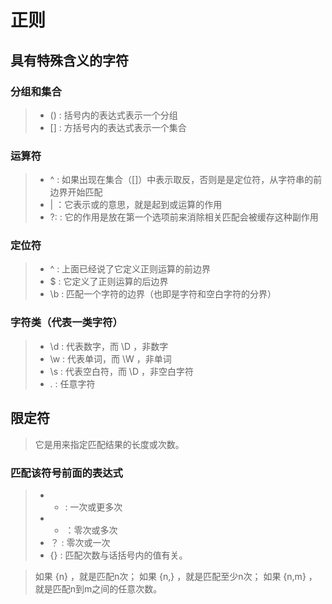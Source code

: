 # 正则

## 具有特殊含义的字符

### 分组和集合
>+ () : 括号内的表达式表示一个分组
>+ [] : 方括号内的表达式表示一个集合

### 运算符
>+ ^ : 如果出现在集合（[]）中表示取反，否则是是定位符，从字符串的前边界开始匹配
>+ | ：它表示或的意思，就是起到或运算的作用
>+ ?: : 它的作用是放在第一个选项前来消除相关匹配会被缓存这种副作用

### 定位符
>+ ^ : 上面已经说了它定义正则运算的前边界
>+ $ : 它定义了正则运算的后边界
>+ \b : 匹配一个字符的边界（也即是字符和空白字符的分界）

### 字符类（代表一类字符）
>+ \d : 代表数字，而 \D ，非数字
>+ \w : 代表单词，而 \W ，非单词
>+ \s : 代表空白符，而 \D ，非空白字符
>+ . : 任意字符

## 限定符
> 它是用来指定匹配结果的长度或次数。

### 匹配该符号前面的表达式
>+  + : 一次或更多次
>+  * ：零次或多次
>+  ？ : 零次或一次
>+ {} : 匹配次数与话括号内的值有关。

> 如果 {n} ，就是匹配n次； 如果 {n,} ，就是匹配至少n次； 如果 {n,m} ，就是匹配n到m之间的任意次数。
